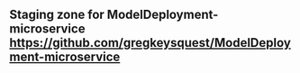 ## Staging zone for ModelDeployment-microservice https://github.com/gregkeysquest/ModelDeployment-microservice
